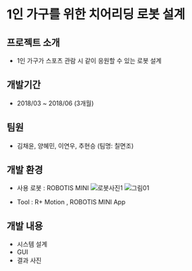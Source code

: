 # 1인 가구를 위한 치어리딩 로봇 설계

## 프로젝트 소개
* 1인 가구가 스포츠 관람 시 같이 응원할 수 있는 로봇 설계

## 개발기간
* 2018/03 ~ 2018/06 (3개월)

## 팀원
* 김채윤, 양혜민, 이연우, 추현승 (팀명: 칠면조)

## 개발 환경
* 사용 로봇 : ROBOTIS MINI 
![로봇사진1](https://user-images.githubusercontent.com/60181129/99398515-df322180-2927-11eb-8662-9a76a00bed3e.JPG)
![그림01](https://user-images.githubusercontent.com/60181129/99398740-1f919f80-2928-11eb-94d9-ae2db89b868a.png)


* Tool : R+ Motion , ROBOTIS MINI App

## 개발 내용
- 시스템 설계
- GUI
- 결과 사진
